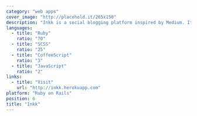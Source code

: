 ```yaml
---
category: "web apps"
cover_image: "http://placehold.it/265x150"
description: "Inkk is a social blogging platform inspired by Medium. It has a clean interface and a great way to curate and manage content."
languages:
  - title: "Ruby"
    ratio: "70"
  - title: "SCSS"
    ratio: "25"
  - title: "CoffeeScript"
    ratio: "3"
  - title: "JavaScript"
    ratio: "2"
links:
  - title: "Visit"
    url: "http://inkk.herokuapp.com"
platform: "Ruby on Rails"
position: 6
title: "Inkk"
---
```


